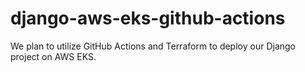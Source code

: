 # django-aws-eks-github-actions
We plan to utilize GitHub Actions and Terraform to deploy our Django project on AWS EKS.
